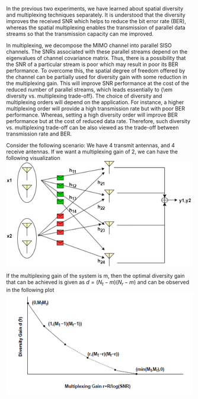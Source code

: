 In the previous two experiments, we have learned about spatial diversity and multiplexing techniques separately. It is understood that the diversity improves the received SNR which helps to reduce the bit error rate (BER), whereas the spatial multiplexing enables the transmission of parallel data streams so that the transmission capacity can me improved.

In multiplexing, we decompose the MIMO  channel into parallel SISO channels. The SNRs associated with these parallel streams depend on the eigenvalues of channel covariance matrix. Thus, there is a possibility that the SNR of a particular stream is poor which may result in poor its BER performance. To overcome this, the spatial degree of freedom offered by the channel can be partially used for diversity gain with some reduction in the multiplexing gain. This will improve SNR performance at the cost of the reduced number of parallel streams, which leads essentially to {\em diversity vs. multiplexing trade-off}. The choice of diversity and multiplexing orders will depend on the application. For instance, a higher multiplexing order will provide a high transmission rate but with poor BER performance.   Whereas, setting a high diversity order will improve BER performance but at the cost of reduced data rate. Therefore, such diversity vs. multiplexing trade-off can be also viewed as the trade-off between transmission rate and BER.

Consider the following scenario: We have 4 transmit antennas, and 4 receive antennas. If we want a multiplexing gain of 2, we can have the following visualization
<img src="./images/DivVsMux.png">

If the multiplexing gain of the system is m, then the optimal diversity gain that can be achieved is given as $d = (N_t - m)(N_r - m)$ and can be observed in the following plot
<img src="./images/exp7_1.png">

